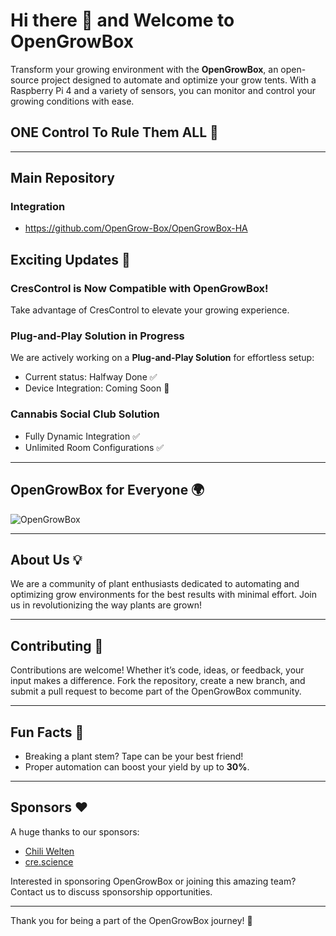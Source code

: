 # Hi there 👋 and Welcome to OpenGrowBox

Transform your growing environment with the **OpenGrowBox**, an open-source project designed to automate and optimize your grow tents. With a Raspberry Pi 4 and a variety of sensors, you can monitor and control your growing conditions with ease.

## ONE Control To Rule Them ALL 🌱

---

## Main Repository
### Integration 
- https://github.com/OpenGrow-Box/OpenGrowBox-HA

## Exciting Updates 🚀

### CresControl is Now Compatible with OpenGrowBox!

Take advantage of CresControl to elevate your growing experience.

### Plug-and-Play Solution in Progress

We are actively working on a **Plug-and-Play Solution** for effortless setup:
- Current status: Halfway Done ✅
- Device Integration: Coming Soon 🎉

### Cannabis Social Club Solution

- Fully Dynamic Integration ✅
- Unlimited Room Configurations ✅

---

## OpenGrowBox for Everyone 🌍

![OpenGrowBox](https://github.com/user-attachments/assets/5db4cee5-636f-4657-8a78-bf7407503be0)

---

## About Us 💡

We are a community of plant enthusiasts dedicated to automating and optimizing grow environments for the best results with minimal effort. Join us in revolutionizing the way plants are grown!

---

## Contributing 🤝

Contributions are welcome! Whether it’s code, ideas, or feedback, your input makes a difference. Fork the repository, create a new branch, and submit a pull request to become part of the OpenGrowBox community.

---

## Fun Facts 🌟

- Breaking a plant stem? Tape can be your best friend!
- Proper automation can boost your yield by up to **30%**.

---

## Sponsors ❤️

A huge thanks to our sponsors:

- [Chili Welten](https://chiliwelten.de)
- [cre.science](https://cre.science/)

Interested in sponsoring OpenGrowBox or joining this amazing team? Contact us to discuss sponsorship opportunities.

---

Thank you for being a part of the OpenGrowBox journey! 🌱
